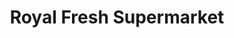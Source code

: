 ---
title: "Royal Fresh Supermarket"
url: /kuruppanthara/royal-fresh-supermarket/
shop: Supermarkt
---